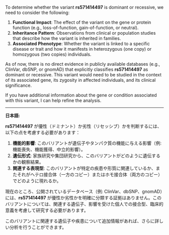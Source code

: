 To determine whether the variant **rs571414497** is dominant or recessive, we need to consider the following:

1. **Functional Impact**: The effect of the variant on the gene or protein function (e.g., loss-of-function, gain-of-function, or neutral).
2. **Inheritance Pattern**: Observations from clinical or population studies that describe how the variant is inherited in families.
3. **Associated Phenotype**: Whether the variant is linked to a specific disease or trait and how it manifests in heterozygous (one copy) or homozygous (two copies) individuals.

As of now, there is no direct evidence in publicly available databases (e.g., ClinVar, dbSNP, or gnomAD) that explicitly classifies **rs571414497** as dominant or recessive. This variant would need to be studied in the context of its associated gene, its zygosity in affected individuals, and its clinical significance.

If you have additional information about the gene or condition associated with this variant, I can help refine the analysis.

---

**日本語:**

**rs571414497** が優性（ドミナント）か劣性（リセッシブ）かを判断するには、以下の点を考慮する必要があります：

1. **機能的影響**: このバリアントが遺伝子やタンパク質の機能に与える影響（例: 機能喪失、機能獲得、中立的影響）。
2. **遺伝形式**: 家族研究や集団研究から、このバリアントがどのように遺伝するかの観察結果。
3. **関連する表現型**: このバリアントが特定の疾患や形質に関連しているか、またそれがヘテロ接合体（一方のコピー）またはホモ接合体（両方のコピー）でどのように現れるか。

現在のところ、公開されているデータベース（例: ClinVar、dbSNP、gnomAD）には、**rs571414497** が優性か劣性かを明確に分類する証拠はありません。このバリアントについては、関連する遺伝子、影響を受けた個人での接合型、臨床的意義を考慮して研究する必要があります。

このバリアントに関連する遺伝子や疾患について追加情報があれば、さらに詳しい分析を行うことができます。